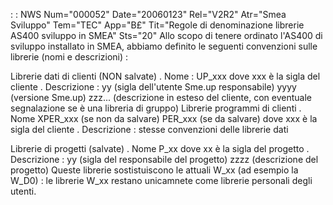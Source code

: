  :  : NWS Num="000052" Date="20060123" Rel="V2R2" Atr="Smea Sviluppo" Tem="TEC" App="B£" Tit="Regole di denominazione librerie AS400 sviluppo in SMEA" Sts="20"
Allo scopo di tenere ordinato l'AS400 di sviluppo installato in SMEA, abbiamo definito le seguenti
convenzioni sulle librerie (nomi e descrizioni) : 

Librerie dati di clienti (NON salvate)
. Nome :  UP_xxx  dove xxx è la sigla del cliente
. Descrizione :  yy (sigla dell'utente Sme.up responsabile) yyyy (versione Sme.up) zzz... (descrizione
in esteso del cliente, con eventuale segnalazione se è una libreria di gruppo) 
Librerie programmi di clienti
. Nome XPER_xxx (se non da salvare) PER_xxx (se da salvare) dove xxx è la sigla del cliente . Descrizione :  stesse convenzioni delle librerie dati

Librerie di progetti (salvate)
. Nome P_xx dove xx è la sigla del progetto
. Descrizione :  yy (sigla del responsabile del progetto) zzzz (descrizione del progetto) Queste librerie sostistuiscono le attuali W_xx  (ad esempio la W_D0) :  le librerie W_xx restano unicamnete come librerie personali degli utenti.
